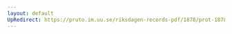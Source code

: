 ```yaml
---
layout: default
UpRedirect: https://pruto.im.uu.se/riksdagen-records-pdf/1878/prot-1878--ak--011/prot-1878--ak--011_006.pdf
---
```

